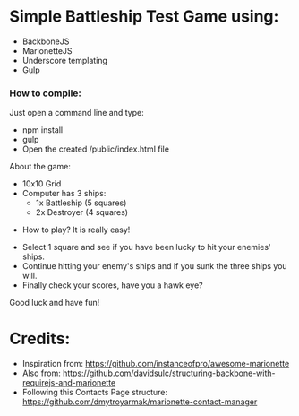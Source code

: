 # Simple Battleship Test Game using:
- BackboneJS
- MarionetteJS
- Underscore templating
- Gulp

### How to compile:
Just open a command line and type:
-  npm install
-  gulp
-  Open the created /public/index.html file

About the game:
- 10x10 Grid
- Computer has 3 ships:
  - 1x Battleship (5 squares)
  - 2x Destroyer (4 squares)

* How to play?
It is really easy!
- Select 1 square and see if you have been lucky to hit your enemies' ships.
- Continue hitting your enemy's ships and if you sunk the three ships you will.
- Finally check your scores, have you a hawk eye?

Good luck and have fun!

# Credits:

- Inspiration from: https://github.com/instanceofpro/awesome-marionette
- Also from: https://github.com/davidsulc/structuring-backbone-with-requirejs-and-marionette
- Following this Contacts Page structure: https://github.com/dmytroyarmak/marionette-contact-manager
